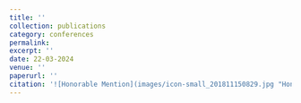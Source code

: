 ```yaml
---
title: '' 
collection: publications
category: conferences
permalink: 
excerpt: ''
date: 22-03-2024 
venue: ''
paperurl: ''
citation: '![Honorable Mention](images/icon-small_201811150829.jpg "Honorable Mention") <strong>[Honorable Mention]</strong> Aarjav Chauhan, Dipto Sarkar, <strong> Taneea S Agrawaal </strong>, and Robert Soden. 2024. Value Tensions in OpenStreetMap: Openness, Membership, and Policy in Online Communities. Proc. ACM Hum.-Comput. Interact. 8, CSCW2, Article 380 (November 2024), 25 pages. <a href="https://doi.org/10.1145/3686919"> https://doi.org/10.1145/3686919 </a>'
---
```

